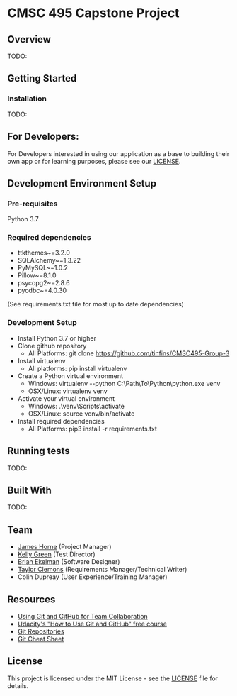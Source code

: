 # CMSC 495 Capstone Project
## Overview
TODO:

## Getting Started
### Installation
TODO: 

## For Developers:
For Developers interested in using our application as a base to building their own app or for learning purposes, please see our [LICENSE](https://github.com/tinfins/CMSC495-Group-3/blob/master/LICENSE).

## Development Environment Setup
### Pre-requisites
Python 3.7
### Required dependencies
- ttkthemes~=3.2.0
- SQLAlchemy~=1.3.22
- PyMySQL~=1.0.2
- Pillow~=8.1.0
- psycopg2~=2.8.6
- pyodbc~=4.0.30
  
(See requirements.txt file for most up to date dependencies)

### Development Setup
- Install Python 3.7 or higher
- Clone github repository
  - All Platforms: git clone https://github.com/tinfins/CMSC495-Group-3
- Install virtualenv
  - All platforms: pip install virtualenv
- Create a Python virtual environment
  - Windows: virtualenv --python C:\Path\To\Python\python.exe venv
  - OSX/Linux: virtualenv venv
- Activate your virtual environment
  - Windows: .\venv\Scripts\activate
  - OSX/Linux: source venv/bin/activate
- Install required dependencies
  - All Platforms: pip3 install -r requirements.txt

## Running tests
TODO:

## Built With
TODO:

## Team
- [James Horne](https://github.com/jmhorne) (Project Manager)
- [Kelly Green](https://github.com/KGreen11) (Test Director)
- [Brian Ekelman](https://github.com/hedclever) (Software Designer)
- [Taylor Clemons](https://github.com/tinfins/) (Requirements Manager/Technical Writer)
- Colin Dupreay (User Experience/Training Manager)

## Resources
- [Using Git and GitHub for Team Collaboration](https://medium.com/anne-kerrs-blog/using-git-and-github-for-team-collaboration-e761e7c00281)
- [Udacity's "How to Use Git and GitHub" free course](https://www.udacity.com/course/version-control-with-git--ud123)
- [Git Repositories](https://www.sitereq.com/post/3-ways-to-create-git-local-and-remote-repositories)
- [Git Cheat Sheet](https://www.google.com/url?sa=t&source=web&rct=j&url=https://education.github.com/git-cheat-sheet-education.pdf&ved=2ahUKEwjb-_nn4qXuAhWRjlkKHUJEDrsQFjAAegQIAhAB&usg=AOvVaw2D3W2R0fwoOBi8YrhZYLFJ)

## License
This project is licensed under the MIT License - see the [LICENSE](https://github.com/tinfins/CMSC495-Group-3/blob/master/LICENSE) file for details.

